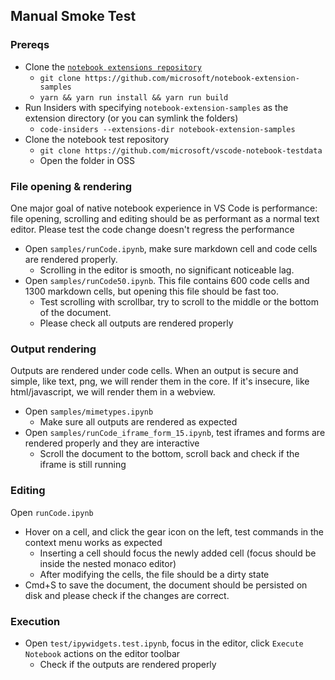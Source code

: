 ## Manual Smoke Test

### Prereqs

-   Clone the
    [`notebook extensions repository`](https://github.com/microsoft/notebook-extension-samples)
    -   `git clone https://github.com/microsoft/notebook-extension-samples`
    -   `yarn && yarn run install && yarn run build`
-   Run Insiders with specifying `notebook-extension-samples` as the extension
    directory (or you can symlink the folders)
    -   `code-insiders --extensions-dir notebook-extension-samples`
-   Clone the notebook test repository
    -   `git clone https://github.com/microsoft/vscode-notebook-testdata`
    -   Open the folder in OSS

### File opening & rendering

One major goal of native notebook experience in VS Code is performance: file
opening, scrolling and editing should be as performant as a normal text editor.
Please test the code change doesn't regress the performance

-   Open `samples/runCode.ipynb`, make sure markdown cell and code cells are
    rendered properly.
    -   Scrolling in the editor is smooth, no significant noticeable lag.
-   Open `samples/runCode50.ipynb`. This file contains 600 code cells and 1300
    markdown cells, but opening this file should be fast too.
    -   Test scrolling with scrollbar, try to scroll to the middle or the bottom
        of the document.
    -   Please check all outputs are rendered properly

### Output rendering

Outputs are rendered under code cells. When an output is secure and simple, like
text, png, we will render them in the core. If it's insecure, like
html/javascript, we will render them in a webview.

-   Open `samples/mimetypes.ipynb`
    -   Make sure all outputs are rendered as expected
-   Open `samples/runCode_iframe_form_15.ipynb`, test iframes and forms are
    rendered properly and they are interactive
    -   Scroll the document to the bottom, scroll back and check if the iframe
        is still running

### Editing

Open `runCode.ipynb`

-   Hover on a cell, and click the gear icon on the left, test commands in the
    context menu works as expected
    -   Inserting a cell should focus the newly added cell (focus should be
        inside the nested monaco editor)
    -   After modifying the cells, the file should be a dirty state
-   Cmd+S to save the document, the document should be persisted on disk and
    please check if the changes are correct.

### Execution

-   Open `test/ipywidgets.test.ipynb`, focus in the editor, click
    `Execute Notebook` actions on the editor toolbar
    -   Check if the outputs are rendered properly
